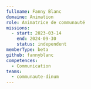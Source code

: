 ```yaml
---
fullname: Fanny Blanc
domaine: Animation
role: Animatrice de communauté
missions:
  - start: 2023-03-14
    end: 2024-09-30
    status: independent
memberType: beta
github: fannyblanc
competences:
  - Communication
teams:
  - communaute-dinum
---
```

